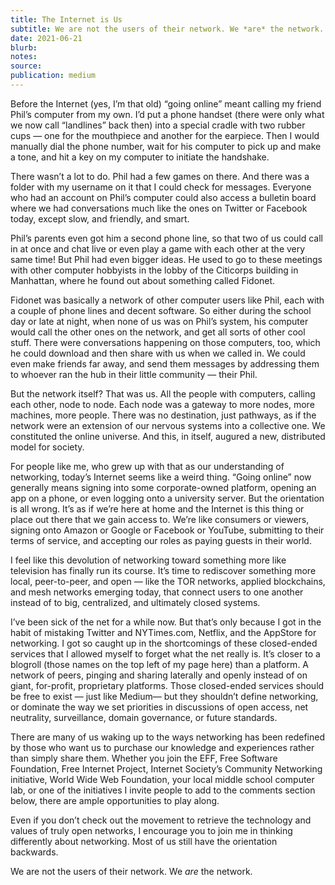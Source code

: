 ```yaml
---
title: The Internet is Us
subtitle: We are not the users of their network. We *are* the network.
date: 2021-06-21
blurb:
notes:
source:
publication: medium
---
```


Before the Internet (yes, I’m that old) “going online” meant calling my friend Phil’s computer from my own. I’d put a phone handset (there were only what we now call “landlines” back then) into a special cradle with two rubber cups — one for the mouthpiece and another for the earpiece. Then I would manually dial the phone number, wait for his computer to pick up and make a tone, and hit a key on my computer to initiate the handshake.

There wasn’t a lot to do. Phil had a few games on there. And there was a folder with my username on it that I could check for messages. Everyone who had an account on Phil’s computer could also access a bulletin board where we had conversations much like the ones on Twitter or Facebook today, except slow, and friendly, and smart.

Phil’s parents even got him a second phone line, so that two of us could call in at once and chat live or even play a game with each other at the very same time! But Phil had even bigger ideas. He used to go to these meetings with other computer hobbyists in the lobby of the Citicorps building in Manhattan, where he found out about something called Fidonet.

Fidonet was basically a network of other computer users like Phil, each with a couple of phone lines and decent software. So either during the school day or late at night, when none of us was on Phil’s system, his computer would call the other ones on the network, and get all sorts of other cool stuff. There were conversations happening on those computers, too, which he could download and then share with us when we called in. We could even make friends far away, and send them messages by addressing them to whoever ran the hub in their little community — their Phil.

But the network itself? That was us. All the people with computers, calling each other, node to node. Each node was a gateway to more nodes, more machines, more people. There was no destination, just pathways, as if the network were an extension of our nervous systems into a collective one. We constituted the online universe. And this, in itself, augured a new, distributed model for society.

For people like me, who grew up with that as our understanding of networking, today’s Internet seems like a weird thing. “Going online” now generally means signing into some corporate-owned platform, opening an app on a phone, or even logging onto a university server. But the orientation is all wrong. It’s as if we’re here at home and the Internet is this thing or place out there that we gain access to. We’re like consumers or viewers, signing onto Amazon or Google or Facebook or YouTube, submitting to their terms of service, and accepting our roles as paying guests in their world.

I feel like this devolution of networking toward something more like television has finally run its course. It’s time to rediscover something more local, peer-to-peer, and open — like the TOR networks, applied blockchains, and mesh networks emerging today, that connect users to one another instead of to big, centralized, and ultimately closed systems.

I’ve been sick of the net for a while now. But that’s only because I got in the habit of mistaking Twitter and NYTimes.com, Netflix, and the AppStore for networking. I got so caught up in the shortcomings of these closed-ended services that I allowed myself to forget what the net really is. It’s closer to a blogroll (those names on the top left of my page here) than a platform. A network of peers, pinging and sharing laterally and openly instead of on giant, for-profit, proprietary platforms. Those closed-ended services should be free to exist — just like Medium— but they shouldn’t define networking, or dominate the way we set priorities in discussions of open access, net neutrality, surveillance, domain governance, or future standards.

There are many of us waking up to the ways networking has been redefined by those who want us to purchase our knowledge and experiences rather than simply share them. Whether you join the EFF, Free Software Foundation, Free Internet Project, Internet Society’s Community Networking initiative, World Wide Web Foundation, your local middle school computer lab, or one of the initiatives I invite people to add to the comments section below, there are ample opportunities to play along.

Even if you don’t check out the movement to retrieve the technology and values of truly open networks, I encourage you to join me in thinking differently about networking. Most of us still have the orientation backwards.

We are not the users of their network. We _are_ the network.
